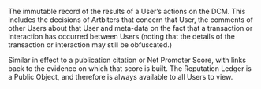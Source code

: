 The immutable record of the results of a User’s actions on the DCM. This includes the decisions of Artbiters that concern that User, the comments of other Users about that User and meta-data on the fact that a transaction or interaction has occurred between Users (noting that the details of the transaction or interaction may still be obfuscated.)

Similar in effect to a publication citation or Net Promoter Score, with links back to the evidence on which that score is built. The Reputation Ledger is a Public Object, and therefore is always available to all Users to view.
